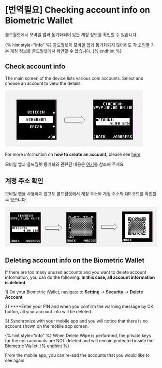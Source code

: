 # \[번역필요\] Checking account info on Biometric Wallet

콜드월렛에서 모바일 앱과 동기화되어 있는 계정 정보를 확인할 수 있습니다.

{% hint style="info" %}
콜드월렛이 모바일 앱과 동기화되지 않더라도 각 코인별 기본 계정 정보를 콜드월렛에서 확인할 수 있습니다.
{% endhint %}

## Check account info

The main screen of the device lists various coin accounts. Select and choose an account to view the details.

![](../.gitbook/assets/image%20%2828%29.png)

For more information on **how to create an account**, please see [here](https://app.gitbook.com/@dcentwallet/s/userguide/~/drafts/-M5_Ki1mqW-3bIz0qsbC/mobile-app/create-account/@drafts).

모바일 앱과 콜드월렛 동기화와 관련된 내용은 [여기](synch-with-app.md)를 참조해 주세요

## 계정 주소 확인

모바일 앱을 사용하지 않고도 콜드월렛에서 계정 주소와 계정 주소의 QR 코드를 확인할 수 있습니다.

![](../.gitbook/assets/image%20%28158%29.png)

## Deleting account info on the Biometric Wallet

If there are too many unused accounts and you want to delete account information, you can do the following. **In this case, all account information is deleted**.  
  
1\) On your Biometric Wallet, navigate to **Setting** -&gt; **Security** -&gt; **Delete Account**

2\) ****Enter your PIN and when you confirm the warning message by OK button, all your account info will be deleted.  
  
3\) Synchronize with your mobile app and you will notice that there is no account shown on the mobile app screen.

{% hint style="info" %}
When Delete Wipe is performed, the private keys for the coin accounts are NOT deleted and will remain protected inside the Biometric Wallet. 
{% endhint %}

From the mobile app, you can re-add the accounts that you would like to see again.

